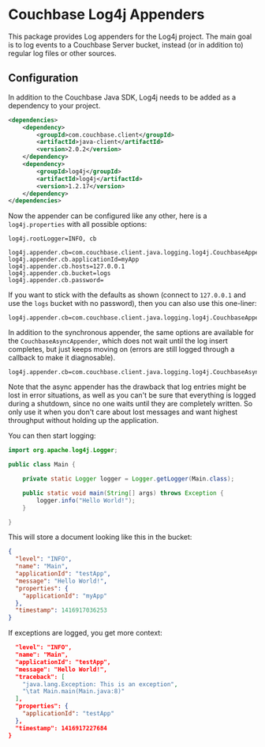 # Couchbase Log4j Appenders
This package provides Log appenders for the Log4j project. The main goal is to log events to a Couchbase Server
bucket, instead (or in addition to) regular log files or other sources.

## Configuration
In addition to the Couchbase Java SDK, Log4j needs to be added as a dependency to your project.

```xml
<dependencies>
    <dependency>
        <groupId>com.couchbase.client</groupId>
        <artifactId>java-client</artifactId>
        <version>2.0.2</version>
    </dependency>
    <dependency>
        <groupId>log4j</groupId>
        <artifactId>log4j</artifactId>
        <version>1.2.17</version>
    </dependency>
</dependencies>
```

Now the appender can be configured like any other, here is a `log4j.properties` with all possible options:

```
log4j.rootLogger=INFO, cb

log4j.appender.cb=com.couchbase.client.java.logging.log4j.CouchbaseAppender
log4j.appender.cb.applicationId=myApp
log4j.appender.cb.hosts=127.0.0.1
log4j.appender.cb.bucket=logs
log4j.appender.cb.password=
```

If you want to stick with the defaults as shown (connect to `127.0.0.1` and use the `logs` bucket with no password), then
you can also use this one-liner:

```
log4j.appender.cb=com.couchbase.client.java.logging.log4j.CouchbaseAppender
```

In addition to the synchronous appender, the same options are available for the `CouchbaseAsyncAppender`, which does
not wait until the log insert completes, but just keeps moving on (errors are still logged through a callback to make
it diagnosable).

```
log4j.appender.cb=com.couchbase.client.java.logging.log4j.CouchbaseAsyncAppender
```

Note that the async appender has the drawback that log entries might be lost in error situations, as well as you can't
be sure that everything is logged during a shutdown, since no one waits until they are completely written. So only use
it when you don't care about lost messages and want highest throughput without holding up the application.

You can then start logging:

```java
import org.apache.log4j.Logger;

public class Main {

    private static Logger logger = Logger.getLogger(Main.class);

    public static void main(String[] args) throws Exception {
        logger.info("Hello World!");
    }

}
```

This will store a document looking like this in the bucket:

```json
{
  "level": "INFO",
  "name": "Main",
  "applicationId": "testApp",
  "message": "Hello World!",
  "properties": {
    "applicationId": "myApp"
  },
  "timestamp": 1416917036253
}
```

If exceptions are logged, you get more context:

```json
  "level": "INFO",
  "name": "Main",
  "applicationId": "testApp",
  "message": "Hello World!",
  "traceback": [
    "java.lang.Exception: This is an exception",
    "\tat Main.main(Main.java:8)"
  ],
  "properties": {
    "applicationId": "testApp"
  },
  "timestamp": 1416917227684
}
```

